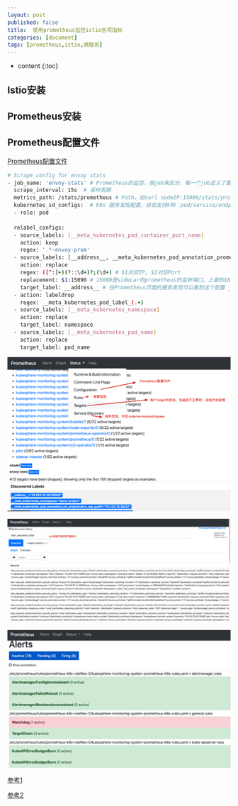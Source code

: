 ```yaml
---
layout: post
published: false
title:  使用prometheus监控istio各项指标
categories: [document]
tags: [prometheus,istio,微服务]
---
```

* content
{:toc}

## Istio安装

## Prometheus安装

## Prometheus配置文件

[Prometheus配置文件](https://github.com/zackzhangkai/ks-installer/blob/ec301d2ede8592d38e1cbb606f1b8634f7fab39f/roles/ks-istio/files/prometheus/prometheus-additional.yaml)

```bash
# Scrape config for envoy stats
- job_name: 'envoy-stats' # Prometheus的监控，按job来区分，每一个job定义了要抓取metric的配置
  scrape_interval: 15s  # 采样周期
  metrics_path: /stats/prometheus # Path，如curl nodeIP:15090/stats/prometheus
  kubernetes_sd_configs:  # K8s 服务发现配置，目前支持5种：pod/service/endpoint/node/ingress
  - role: pod

  relabel_configs:
  - source_labels: [__meta_kubernetes_pod_container_port_name]
    action: keep
    regex: '.*-envoy-prom'
  - source_labels: [__address__, __meta_kubernetes_pod_annotation_prometheus_io_port] # 这个对应的是pod的annotation如：prometheus.io/port: "10254"
    action: replace
    regex: ([^:]+)(?::\d+)?;(\d+) # $1对应IP, $2对应Port
    replacement: $1:15090 # 15090是sidecar的prometheus的监听端口，上面的10254是nginx ingress的监听端口；这里做了replace，转成sidecar的prometheus端口。
    target_label: __address__ # 在Prometheus页面的服务发现可以看到这个配置 __address__="10.233.75.38:15090"
  - action: labeldrop
    regex: __meta_kubernetes_pod_label_(.+)
  - source_labels: [__meta_kubernetes_namespace]
    action: replace
    target_label: namespace
  - source_labels: [__meta_kubernetes_pod_name]
    action: replace
    target_label: pod_name
```

![配置信息](/images/2020-12-20-12-56-37.png)

![graph](/images/2020-12-20-12-58-49.png)

![告警信息](/images/2020-12-20-12-59-33.png)

[参考1](https://yunlzheng.gitbook.io/prometheus-book/part-iii-prometheus-shi-zhan/readmd/service-discovery-with-kubernetes)

[参考2](https://prometheus.io/docs/prometheus/latest/configuration/configuration/)
